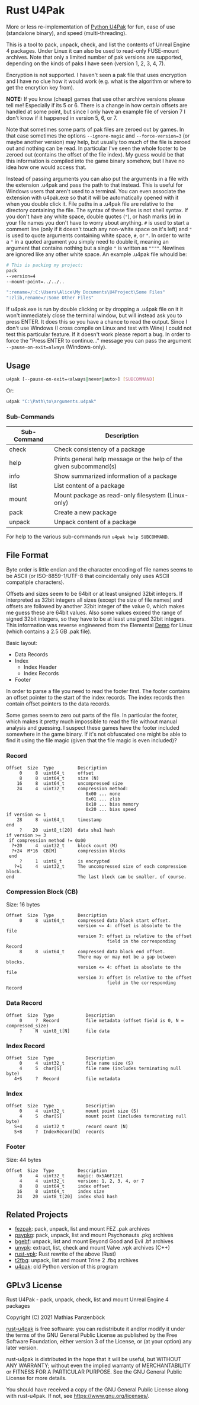 Rust U4Pak
==========

More or less re-implementation of [Python U4Pak](https://github.com/panzi/u4pak)
for fun, ease of use (standalone binary), and speed (multi-threading).

This is a tool to pack, unpack, check, and list the contents of Unreal Engine 4
packages. Under Linux it can also be used to read-only FUSE-mount archives. Note
that only a limited number of pak versions are supported, depending on the kinds
of paks I have seen (version 1, 2, 3, 4, 7).

Encryption is not supported. I haven't seen a pak file that uses encryption and
I have no clue how it would work (e.g. what is the algorithm or where to get the
encrytion key from).

**NOTE:** If you know (cheap) games that use other archive versions please tell me!
Especially if its 5 or 6. There is a change in how certain offsets are handled at
some point, but since I only have an example file of version 7 I don't know if it
happened in version 5, 6, or 7.

Note that sometimes some parts of pak files are zeroed out by games. In that
case sometimes the options `--ignore-magic` and `--force-version=3` (or maybe
another version) may help, but usually too much of the file is zeroed out and
nothing can be read. In particular I've seen the whole footer to be zeroed out
(contains the offset of the file index). My guess would be that this information
is compiled into the game binary somehow, but I have no idea how one would
access that.

Instead of passing arguments you can also put the arguments in a file with the
extension .u4pak and pass the path to that instead. This is useful for Windows
users that aren't used to a terminal. You can even associate the extension with
u4pak.exe so that it will be automatically opened with it when you double click
it. File paths in a .u4pak file are relative to the directory containing the
file. The syntax of these files is not shell syntax. If you don't have any white
space, double quotes (`"`), or hash marks (`#`) in your file names you don't have to
worry about anything. `#` is used to start a comment line (only if it doesn't
touch any non-white space on it's left) and `"` is used to quote arguments
containing white space, `#`, or `"`. In order to write a `"` in a quoted argument you
simply need to double it, meaning an argument that contains nothing but a single
`"` is written as `""""`. Newlines are ignored like any other white space. An
example .u4pak file whould be:

```sh
# This is packing my project:
pack
--version=4
--mount-point=../../..

":rename=/:C:\Users\Alice\My Documents\U4Project\Some Files"
":zlib,rename=/:Some Other Files"
```

If u4pak.exe is run by double clicking or by dropping a .u4pak file on it it
won't immediately close the terminal window, but will instead ask you to press
ENTER. It does this so you have a chance to read the output. Since I don't use
Windows (I cross compile on Linux and test with Wine) I could not test this
particular feature. If it doesn't work please report a bug. In order to force
the "Press ENTER to continue..." message you can pass the argument
`--pause-on-exit=always` (Windows-only).

Usage
-----

```sh
u4pak [--pause-on-exit=<always|never|auto>] [SUBCOMMAND]
```

Or:

```sh
u4pak "C:\Path\to\arguments.u4pak"
```

### Sub-Commands

| Sub-Command | Description                                                        |
| ----------- | ------------------------------------------------------------------ |
| check       | Check consistency of a package                                     |
| help        | Prints general help message or the help of the given subcommand(s) |
| info        | Show summarized information of a package                           |
| list        | List content of a package                                          |
| mount       | Mount package as read-only filesystem (Linux-only)                 |
| pack        | Create a new package                                               |
| unpack      | Unpack content of a package                                        |

For help to the various sub-commands run `u4pak help SUBCOMMAND`.

File Format
-----------

Byte order is little endian and the character encoding of file names seems to be
ASCII (or ISO-8859-1/UTF-8 that coincidentally only uses ASCII compatiple
characters).

Offsets and sizes seem to be 64bit or at least unsigned 32bit integers. If
interpreted as 32bit integers all sizes (except the size of file names) and offsets
are followed by another 32bit integer of the value 0, which makes me guess these
are 64bit values. Also some values exceed the range of signed 32bit integers, so
they have to be at least unsigned 32bit integers. This information was reverse
engineered from the Elemental [Demo](https://wiki.unrealengine.com/Linux_Demos)
for Linux (which contains a 2.5 GB .pak file).

Basic layout:

* Data Records
* Index
  * Index Header
  * Index Records
* Footer

In order to parse a file you need to read the footer first. The footer contains
an offset pointer to the start of the index records. The index records then
contain offset pointers to the data records.

Some games seem to zero out parts of the file. In particular the footer, which
makes it pretty much impossible to read the file without manual analysis and
guessing. I suspect these games have the footer included somewhere in the game
binary. If it's not obfuscated one might be able to find it using the file
magic (given that the file magic is even included)?

### Record

```plain
Offset  Size  Type         Description
     0     8  uint64_t     offset
     8     8  uint64_t     size (N)
    16     8  uint64_t     uncompressed size
    24     4  uint32_t     compression method:
                              0x00 ... none
                              0x01 ... zlib
                              0x10 ... bias memory
                              0x20 ... bias speed
if version <= 1
    28     8  uint64_t     timestamp
end
     ?    20  uint8_t[20]  data sha1 hash
if version >= 3
 if compression method != 0x00
  ?+20     4  uint32_t     block count (M)
  ?+24  M*16  CB[M]        compression blocks
 end
     ?     1  uint8_t      is encrypted
   ?+1     4  uint32_t     The uncompressed size of each compression block.
end                        The last block can be smaller, of course.
```

### Compression Block (CB)

Size: 16 bytes

```plain
Offset  Size  Type         Description
     0     8  uint64_t     compressed data block start offset.
                           version <= 4: offset is absolute to the file
                           version 7: offset is relative to the offset
                                      field in the corresponding Record
     8     8  uint64_t     compressed data block end offset.
                           There may or may not be a gap between blocks.
                           version <= 4: offset is absolute to the file
                           version 7: offset is relative to the offset
                                      field in the corresponding Record
```

### Data Record

```plain
Offset  Size  Type            Description
     0     ?  Record          file metadata (offset field is 0, N = compressed_size)
     ?     N  uint8_t[N]      file data
```

### Index Record

```plain
Offset  Size  Type            Description
     0     4  uint32_t        file name size (S)
     4     S  char[S]         file name (includes terminating null byte)
   4+S     ?  Record          file metadata
```

### Index

```plain
Offset  Size  Type            Description
     0     4  uint32_t        mount point size (S)
     4     S  char[S]         mount point (includes terminating null byte)
   S+4     4  uint32_t        record count (N)
   S+8     ?  IndexRecord[N]  records
```

### Footer

Size: 44 bytes

```plain
Offset  Size  Type         Description
     0     4  uint32_t     magic: 0x5A6F12E1
     4     4  uint32_t     version: 1, 2, 3, 4, or 7
     8     8  uint64_t     index offset
    16     8  uint64_t     index size
    24    20  uint8_t[20]  index sha1 hash
```

Related Projects
----------------

* [fezpak](https://github.com/panzi/fezpak): pack, unpack, list and mount FEZ .pak archives
* [psypkg](https://github.com/panzi/psypkg): pack, unpack, list and mount Psychonauts .pkg archives
* [bgebf](https://github.com/panzi/bgebf): unpack, list and mount Beyond Good and Evil .bf archives
* [unvpk](https://github.com/panzi/unvpk): extract, list, check and mount Valve .vpk archives (C++)
* [rust-vpk](https://github.com/panzi/rust-vpk): Rust rewrite of the above (Rust)
* [t2fbq](https://github.com/panzi/t2fbq): unpack, list and mount Trine 2 .fbq archives
* [u4pak](https://github.com/panzi/u4pak): old Python version of this program

GPLv3 License
-------------

Rust U4Pak - pack, unpack, check, list and mount Unreal Engine 4 packages

Copyright (C) 2021 Mathias Panzenböck

[rust-u4pak](https://github.com/panzi/rust-u4pak) is free software: you can
redistribute it and/or modify it under the terms of the GNU General Public
License as published by the Free Software Foundation, either version 3 of the
License, or (at your option) any later version.

rust-u4pak is distributed in the hope that it will be useful, but WITHOUT ANY
WARRANTY; without even the implied warranty of MERCHANTABILITY or FITNESS FOR A
PARTICULAR PURPOSE.  See the GNU General Public License for more details.

You should have received a copy of the GNU General Public License along with
rust-u4pak.  If not, see <https://www.gnu.org/licenses/>.
